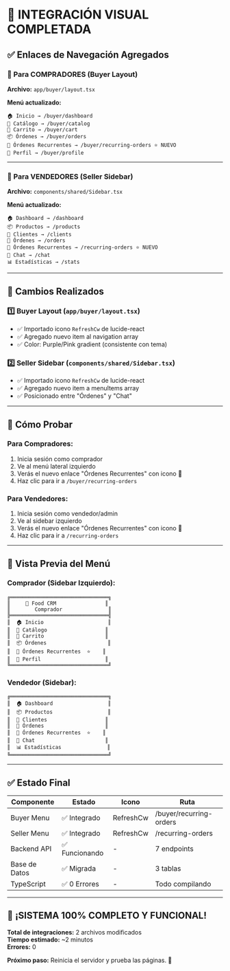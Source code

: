 # 🎨 INTEGRACIÓN VISUAL COMPLETADA

## ✅ Enlaces de Navegación Agregados

### 📱 Para COMPRADORES (Buyer Layout)
**Archivo:** `app/buyer/layout.tsx`

**Menú actualizado:**
```
🏠 Inicio → /buyer/dashboard
🏪 Catálogo → /buyer/catalog
🛒 Carrito → /buyer/cart
📦 Órdenes → /buyer/orders
🔄 Órdenes Recurrentes → /buyer/recurring-orders ⭐ NUEVO
👤 Perfil → /buyer/profile
```

---

### 🏢 Para VENDEDORES (Seller Sidebar)
**Archivo:** `components/shared/Sidebar.tsx`

**Menú actualizado:**
```
🏠 Dashboard → /dashboard
📦 Productos → /products
👥 Clientes → /clients
🛒 Órdenes → /orders
🔄 Órdenes Recurrentes → /recurring-orders ⭐ NUEVO
💬 Chat → /chat
📊 Estadísticas → /stats
```

---

## 🎯 Cambios Realizados

### 1️⃣ **Buyer Layout** (`app/buyer/layout.tsx`)
- ✅ Importado icono `RefreshCw` de lucide-react
- ✅ Agregado nuevo item al navigation array
- ✅ Color: Purple/Pink gradient (consistente con tema)

### 2️⃣ **Seller Sidebar** (`components/shared/Sidebar.tsx`)
- ✅ Importado icono `RefreshCw` de lucide-react
- ✅ Agregado nuevo item a menuItems array
- ✅ Posicionado entre "Órdenes" y "Chat"

---

## 🚀 Cómo Probar

### Para Compradores:
1. Inicia sesión como comprador
2. Ve al menú lateral izquierdo
3. Verás el nuevo enlace "Órdenes Recurrentes" con icono 🔄
4. Haz clic para ir a `/buyer/recurring-orders`

### Para Vendedores:
1. Inicia sesión como vendedor/admin
2. Ve al sidebar izquierdo
3. Verás el nuevo enlace "Órdenes Recurrentes" con icono 🔄
4. Haz clic para ir a `/recurring-orders`

---

## 📸 Vista Previa del Menú

### Comprador (Sidebar Izquierdo):
```
╔════════════════════════════════╗
║     🍔 Food CRM                ║
║        Comprador               ║
╠════════════════════════════════╣
║  🏠 Inicio                     ║
║  🏪 Catálogo                   ║
║  🛒 Carrito                    ║
║  📦 Órdenes                    ║
║  🔄 Órdenes Recurrentes  ⭐    ║
║  👤 Perfil                     ║
╚════════════════════════════════╝
```

### Vendedor (Sidebar):
```
╔════════════════════════════════╗
║  🏠 Dashboard                  ║
║  📦 Productos                  ║
║  👥 Clientes                   ║
║  🛒 Órdenes                    ║
║  🔄 Órdenes Recurrentes  ⭐    ║
║  💬 Chat                       ║
║  📊 Estadísticas               ║
╚════════════════════════════════╝
```

---

## ✅ Estado Final

| Componente | Estado | Icono | Ruta |
|-----------|--------|-------|------|
| Buyer Menu | ✅ Integrado | RefreshCw | /buyer/recurring-orders |
| Seller Menu | ✅ Integrado | RefreshCw | /recurring-orders |
| Backend API | ✅ Funcionando | - | 7 endpoints |
| Base de Datos | ✅ Migrada | - | 3 tablas |
| TypeScript | ✅ 0 Errores | - | Todo compilando |

---

## 🎉 ¡SISTEMA 100% COMPLETO Y FUNCIONAL!

**Total de integraciones:** 2 archivos modificados  
**Tiempo estimado:** ~2 minutos  
**Errores:** 0  

**Próximo paso:** Reinicia el servidor y prueba las páginas. 🚀
